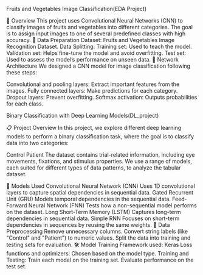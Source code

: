 Fruits and Vegetables Image Classification(EDA Project)

📑 Overview
This project uses Convolutional Neural Networks (CNN) to classify images of fruits and vegetables into different categories. The goal is to assign input images to one of several predefined classes with high accuracy.
📂 Data Preparation
Dataset: Fruits and Vegetables Image Recognition Dataset.
Data Splitting:
Training set: Used to teach the model.
Validation set: Helps fine-tune the model and avoid overfitting.
Test set: Used to assess the model’s performance on unseen data.
🧠 Network Architecture
We designed a CNN model for image classification following these steps:

Convolutional and pooling layers: Extract important features from the images.
Fully connected layers: Make predictions for each category.
Dropout layers: Prevent overfitting.
Softmax activation: Outputs probabilities for each class.




Binary Classification with Deep Learning Models(DL_project)

📋 Project Overview
In this project, we explore different deep learning models to perform a binary classification task, where the goal is to classify data into two categories:

Control
Patient
The dataset contains trial-related information, including eye movements, fixations, and stimulus properties. We use a range of models, each suited for different types of data patterns, to analyze the tabular dataset.

📂 Models Used
Convolutional Neural Network (CNN)
Uses 1D convolutional layers to capture spatial dependencies in sequential data.
Gated Recurrent Unit (GRU)
Models temporal dependencies in the sequential data.
Feed-Forward Neural Network (FNN)
Tests how a non-sequential model performs on the dataset.
Long Short-Term Memory (LSTM)
Captures long-term dependencies in sequential data.
Simple RNN
Focuses on short-term dependencies in sequences by reusing the same weights.
🔄 Data Preprocessing
Remove unnecessary columns.
Convert string labels (like "Control" and "Patient") to numeric values.
Split the data into training and testing sets for evaluation.
🛠️ Model Training
Framework used: Keras
Loss functions and optimizers: Chosen based on the model type.
Training and Testing:
Train each model on the training set.
Evaluate performance on the test set.





